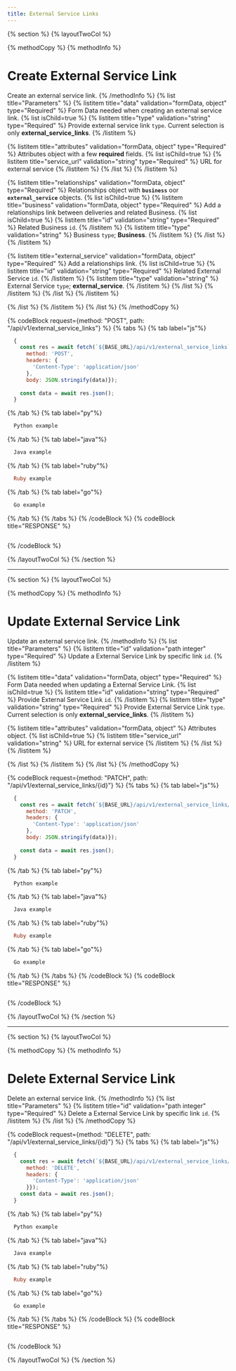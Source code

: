 ```yaml
---
title: External Service Links
---
```

{% section %}
{% layoutTwoCol %}

{% methodCopy %}
{% methodInfo %}
  # Create External Service Link
  Create an external service link.
{% /methodInfo %}
{% list title="Parameters" %}
  {% listitem title="data" validation="formData, object" type="Required" %}
  Form Data needed when creating an external service link.
  {% list isChild=true %}
  {% listitem title="type" validation="string" type="Required" %}
  Provide external service link `type`. Current selection is only **external_service_links**.
  {% /listitem %}

  {% listitem title="attributes" validation="formData, object" type="Required" %}
  Attributes object with a few **required** fields.
  {% list isChild=true %}
  {% listitem title="service_url" validation="string" type="Required" %}
  URL for external service
  {% /listitem %}
  {% /list %}
  {% /listitem %}

  {% listitem title="relationships" validation="formData, object" type="Required" %}
  Relationships object with **`business`** oor **`external_service`** objects.
  {% list isChild=true %}
  {% listitem title="business" validation="formData, object" type="Required" %}
  Add a relationships link between deliveries and related Business.
  {% list isChild=true %}
  {% listitem title="id" validation="string" type="Required" %}
  Related Business `id`.
  {% /listitem %}
  {% listitem title="type" validation="string" %}
  Business `type`; **Business**.
  {% /listitem %}
  {% /list %}
  {% /listitem %}

  {% listitem title="external_service" validation="formData, object" type="Required" %}
  Add a relationships link.
  {% list isChild=true %}
  {% listitem title="id" validation="string" type="Required" %}
  Related External Service `id`.
  {% /listitem %}
  {% listitem title="type" validation="string" %}
  External Service `type`; **external_service**.
  {% /listitem %}
  {% /list %}
  {% /listitem %}
  {% /list %}
  {% /listitem %}

  {% /list %}
  {% /listitem %}
{% /list %}
{% /methodCopy %}

{% codeBlock request={method: "POST", path: "/api/v1/external_service_links"} %}
{% tabs %}
  {% tab label="js"%}
  ```js
    {
      const res = await fetch(`${BASE_URL}/api/v1/external_service_links`, {
        method: 'POST',
        headers: {
          'Content-Type': 'application/json'
        },
        body: JSON.stringify(data)});
        
      const data = await res.json();
    }
  ```
  {% /tab %}
  {% tab label="py"%}
  ```py
    Python example
  ```
  {% /tab %}
  {% tab label="java"%}
  ```java
    Java example
  ```
  {% /tab %}
  {% tab label="ruby"%}
  ```ruby
    Ruby example
  ```
  {% /tab %}
  {% tab label="go"%}
  ```go
    Go example
  ```
  {% /tab %}
{% /tabs %}
{% /codeBlock %}
{% codeBlock title="RESPONSE" %}
  ```json
  ```
{% /codeBlock %}  

{% /layoutTwoCol %}
{% /section %}

- - -

{% section %}
{% layoutTwoCol %}

{% methodCopy %}
{% methodInfo %}
  # Update External Service Link
  Update an external service link.
{% /methodInfo %}
{% list title="Parameters" %}
  {% listitem title="id" validation="path integer" type="Required" %}
  Update a External Service Link by specific link `id`.
  {% /listitem %}

  {% listitem title="data" validation="formData, object" type="Required" %}
  Form Data needed when updating a External Service Link.
  {% list isChild=true %}
  {% listitem title="id" validation="string" type="Required" %}
  Provide External Service Link `id`.
  {% /listitem %}
  {% listitem title="type" validation="string" type="Required" %}
  Provide External Service Link `type`. Current selection is only **external_service_links**.
  {% /listitem %}

  {% listitem title="attributes" validation="formData, object" %}
  Attributes object.
  {% list isChild=true %}
  {% listitem title="service_url" validation="string" %}
  URL for external service
  {% /listitem %}
  {% /list %}
  {% /listitem %}
  
  {% /list %}
  {% /listitem %}
{% /list %}
{% /methodCopy %}

{% codeBlock request={method: "PATCH", path: "/api/v1/external_service_links/{id}"} %}
{% tabs %}
  {% tab label="js"%}
  ```js
    {
      const res = await fetch(`${BASE_URL}/api/v1/external_service_links/${id}`, {
        method: 'PATCH',
        headers: {
          'Content-Type': 'application/json'
        },
        body: JSON.stringify(data)});
        
      const data = await res.json();
    }
  ```
  {% /tab %}
  {% tab label="py"%}
  ```py
    Python example
  ```
  {% /tab %}
  {% tab label="java"%}
  ```java
    Java example
  ```
  {% /tab %}
  {% tab label="ruby"%}
  ```ruby
    Ruby example
  ```
  {% /tab %}
  {% tab label="go"%}
  ```go
    Go example
  ```
  {% /tab %}
{% /tabs %}
{% /codeBlock %}
{% codeBlock title="RESPONSE" %}
  ```json
  ```
{% /codeBlock %}  

{% /layoutTwoCol %}
{% /section %}

- - -

{% section %}
{% layoutTwoCol %}

{% methodCopy %}
{% methodInfo %}
  # Delete External Service Link
  Delete an external service link.
{% /methodInfo %}
{% list title="Parameters" %}
  {% listitem title="id" validation="path integer" type="Required" %}
  Delete a External Service Link by specific link `id`.
  {% /listitem %}
{% /list %}
{% /methodCopy %}

{% codeBlock request={method: "DELETE", path: "/api/v1/external_service_links/{id}"} %}
{% tabs %}
  {% tab label="js"%}
  ```js
    {
      const res = await fetch(`${BASE_URL}/api/v1/external_service_links/${id}`, {
        method: 'DELETE',
        headers: {
          'Content-Type': 'application/json'
        }});
      const data = await res.json();
    }
  ```
  {% /tab %}
  {% tab label="py"%}
  ```py
    Python example
  ```
  {% /tab %}
  {% tab label="java"%}
  ```java
    Java example
  ```
  {% /tab %}
  {% tab label="ruby"%}
  ```ruby
    Ruby example
  ```
  {% /tab %}
  {% tab label="go"%}
  ```go
    Go example
  ```
  {% /tab %}
{% /tabs %}
{% /codeBlock %}
{% codeBlock title="RESPONSE" %}
  ```json
  ```
{% /codeBlock %}

{% /layoutTwoCol %}
{% /section %}
